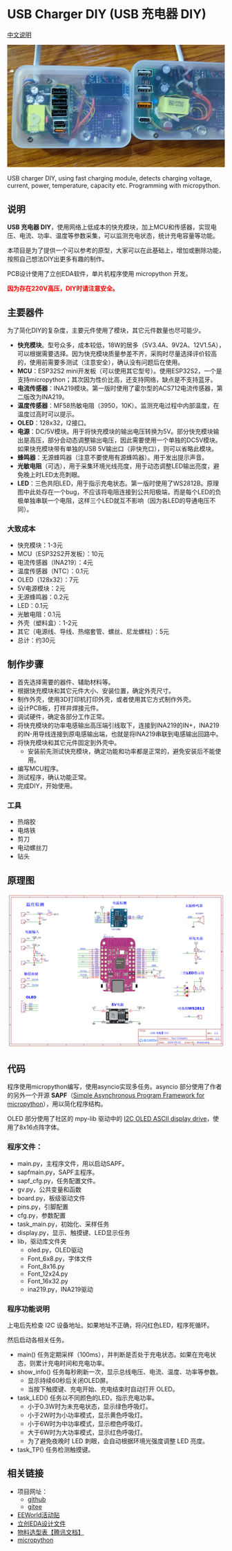 # USB Charger DIY (USB 充电器 DIY)

[中文说明](#chinese)

![](001.webp)


USB charger DIY, using fast charging module, detects charging voltage, current, power, temperature, capacity etc. Programming with micropython.


## <a id="chinese"></a>说明

**USB 充电器 DIY**，使用网络上低成本的快充模块，加上MCU和传感器，实现电压、电流、功率、温度等参数采集，可以监测充电状态，统计充电容量等功能。

本项目是为了提供一个可以参考的原型，大家可以在此基础上，增加或删除功能，按照自己想法DIY出更多有趣的制作。

PCB设计使用了立创EDA软件，单片机程序使用 micropython 开发。

<font color=red>**因为存在220V高压，DIY时请注意安全。**</font>

## 主要器件

为了简化DIY的复杂度，主要元件使用了模块，其它元件数量也尽可能少。

- **快充模块**。型号众多，成本较低，18W的居多（5V3.4A、9V2A、12V1.5A），可以根据需要选择。因为快充模块质量参差不齐，采购时尽量选择评价较高的，使用前需要多测试（注意安全），确认没有问题后在使用。
- **MCU**：ESP32S2 mini开发板（可以使用其它型号）。使用ESP32S2，一个是支持micropython；其次因为性价比高，还支持网络，缺点是不支持蓝牙。
- **电流传感器**：INA219模块。第一版时使用了霍尔型的ACS712电流传感器，第二版改为INA219。
- **温度传感器**：MF58热敏电阻（3950，10K）。监测充电过程中内部温度，在温度过高时可以提示。
- **OLED**：128x32，I2接口。
- **电源**：DC/5V模块。用于将快充模块的输出电压转换为5V。部分快充模块输出是高压，部分会动态调整输出电压，因此需要使用一个单独的DC5V模块。如果快充模块带有单独的USB 5V输出口（非快充口），则可以省略此模块。
- **蜂鸣器**：无源蜂鸣器（注意不要使用有源蜂鸣器）。用于发出提示声音。
- **光敏电阻**（可选），用于采集环境光线亮度，用于动态调整LED输出亮度，避免晚上时LED太亮刺眼。
- **LED**：三色共阳LED，用于指示充电状态。第一版时使用了WS2812B。原理图中此处存在一个bug，不应该将电阻连接到公共阳极端，而是每个LED的负极单独串联一个电阻，这样三个LED就互不影响（因为各LED的导通电压不同）。

### 大致成本

- 快充模块：1-3元
- MCU（ESP32S2开发板）：10元
- 电流传感器（INA219）：4元
- 温度传感器（NTC）：0.1元
- OLED（128x32）：7元
- 5V电源模块：2元
- 无源蜂鸣器：0.2元
- LED：0.1元
- 光敏电阻：0.1元
- 外壳（塑料盒）：1-2元
- 其它（电源线、导线、热缩套管、螺丝、尼龙螺柱）：5元
- 总计：约30元


## 制作步骤

- 首先选择需要的器件、辅助材料等。
- 根据快充模块和其它元件大小、安装位置，确定外壳尺寸。
- 制作外壳，使用3D打印机打印外壳，或者使用其它方式制作外壳。
- 设计PCB板，打样并焊接元件。
- 调试硬件，确定各部分工作正常。
- 将快充模块的功率电感输出高压端引线取下，连接到INA219的IN+，INA219的IN-用导线连接到原电感输出端，也就是将INA219串联到电感输出回路中。
- 将快充模块和其它元件固定到外壳中。
    - 安装前先测试快充模块，确定功能和功率都是正常的，避免安装后不能使用。
- 编写MCU程序。
- 测试程序，确认功能正常。
- 完成DIY，开始使用。

### 工具

- 热熔胶
- 电烙铁
- 剪刀
- 电动螺丝刀
- 钻头


## 原理图

![](sch.png)


## 代码

程序使用micropython编写，使用asyncio实现多任务。asyncio 部分使用了作者的另外一个开源 **SAPF**（[Simple Asynchronous Program Framework for micropython](https://github.com/shaoziyang/SimpleAsynchronousProgramFramework)），用以简化程序结构。

OLED 部分使用了社区的 mpy-lib 驱动中的 [I2C OLED ASCII display drive](https://github.com/micropython-Chinese-Community/mpy-lib/tree/master/LED/OLED_I2C_ASC)，使用了8x16点阵字体。

### 程序文件：

- main.py，主程序文件，用以启动SAPF。
- sapfmain.py，SAPF主程序。
- sapf_cfg.py，任务配置文件。
- gv.py，公共变量和函数
- board.py，板级驱动文件
- pins.py，引脚配置
- cfg.py，参数配置
- task_main.py，初始化、采样任务
- display.py，显示、触摸键、LED显示任务
- lib，驱动库文件夹
    - oled.py，OLED驱动
    - Font_6x8.py，字体文件
    - Font_8x16.py
    - Font_12x24.py
    - Font_16x32.py
    - ina219.py，INA219驱动

### 程序功能说明

上电后先检查 I2C 设备地址。如果地址不正确，将闪红色LED，程序死循环。

然后启动各相关任务。
- main() 任务定期采样（100ms），并判断是否处于充电状态。如果在充电状态，则累计充电时间和充电功率。
- show_info() 任务每秒刷新一次，显示总线电压、电流、温度、功率等参数。
    - 显示持续60秒后关闭OLED屏。
    - 当按下触摸键、充电开始、充电结束时自动打开 OLED。
- task_LED() 任务以不同颜色的LED，指示充电功率。
    - 小于0.3W时为未充电状态，显示绿色呼吸灯。
    - 小于2W时为小功率模式，显示黄色呼吸灯。
    - 小于6W时为中功率模式，显示橙色呼吸灯。
    - 大于6W时为大功率模式，显示红色呼吸灯。
    - 为了避免夜晚时 LED 刺眼，会自动根据环境光强度调整 LED 亮度。
- task_TP() 任务检测触摸键。

## 相关链接

- 项目网址：
    - [github](https://github.com/shaoziyang/USBChargerDIY)
    - [gitee](https://gitee.com/shaoziyang/usb-charger-diy)
- [EEWorld活动贴](https://bbs.eeworld.com.cn/search.php?mod=forum&api=yes&searchsubmit=yes&kw=%A1%BEUSB%B3%E4%B5%E7%C6%F7DIY%A1%BF)
- [立创EDA设计文件](https://oshwhub.com/shao.ziyang/USB_Charge_DIY_V2)
- [物料选型表【腾讯文档】](https://docs.qq.com/sheet/DZXRCeWhxc0VWbFZu)
- [micropython](https://micropython.org)
